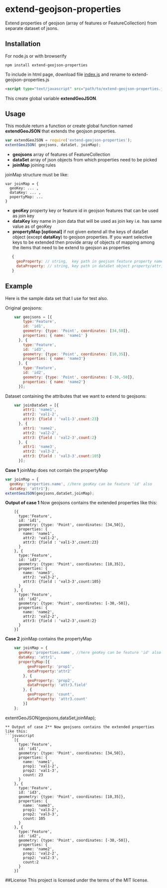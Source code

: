 # extend-geojson-properties
Extend properties of geojson (array of features or FeatureCollection) from separate dataset of jsons.

## Installation 
For node.js or with browserify
```
npm install extend-geojson-properties
```
To include in html page, download file [index.js](https://raw.githubusercontent.com/gagan-bansal/extend-geojson-properties/master/index.js) and rename to extend-geojson-properties.js
```html
<script type="text/javascript" src="path/to/extend-geojson-properties.js"></script>
```
This create global variable **extendGeoJSON**.

## Usage
This module return a function or create global function named **extendGeoJSON** that extends the geojson properties.

```javascript 
var extendGeoJSON = require('extend-geojson-properties');
extentGeoJSON( geojsons, dataSet, joinMap);
```
* **geojsons** array of features of FeatureCollection
* **dataSet** array of json objects from which properties need to be picked
* **joinMap** joining rules

joinMap structure must be like:
```
var joinMap = { 
  geoKey: ... , 
  dataKey: ... ,
  popertyMap: ...
}
```
* **geoKey** property key or feature id in geojson features that can be used as join key  
* **dataKey** key name in json data that will be used as join key i.e. has same value as of geoKey
* **propertyMap [optional]** if not given extend all the keys of dataSet object (except **dataKey**) to geojson properties. If you want selective keys to be extended then provide array of objects of mapping among the items that need to be extend to geojson as properties   
 ```javascript
    {
      geoProperty: // string,  key path in geojson feature property name 
      dataProperty: // string, key path in dataSet object property/attributes name 
    }
 ```

## Example
Here is the sample data set that I use for test also.

Original geojsons:

```javascript
    var geojsons = [{
        type:'Feature',
        id: 'id1',
        geometry: {type: 'Point', coordinates: [34,50]},
        properties: { name: 'name1' }
      }, {
        type:'Feature',
        id: 'id3',
        geometry: {type: 'Point', coordinates: [10,35]},
        properties: { name: 'name3'}
      }, {
        type:'Feature',
        id: 'id2',
        geometry: {type: 'Point', coordinates: [-30,-50]},
        properties: { name: 'name2'}
      }];
```
Dataset containing the attributes that we want to extend to geojsons:
```javascript
    var joinDataSet = [{
        attr1: 'name1',
        attr2: 'val1-2',
        attr3: {field : 'val1-3',count:23}
      }, {
        attr1: 'name2',
        attr2: 'val2-2',
        attr3: {field : 'val2-3',count:2}
      }, {
        attr1: 'name3',
        attr2: 'val3-2',
        attr3: {field : 'val3-3',count:105}
      }];
```
**Case 1** joinMap does not contain the propertyMap
```javascript
var joinMap = {
  geoKey:'properties.name', //here geoKey can be feature 'id' also 
  dataKey: 'attr1'};
extentGeoJSON(geojsons,dataSet,joinMap);
```
**Output of case 1** Now geojsons contains the extended properties like this:
```jsvascript 
    [{
      type:'Feature',
      id: 'id1',
      geometry: {type: 'Point', coordinates: [34,50]},
      properties: {
        name: 'name1',
        attr2: 'val1-2',
        attr3: {field : 'val1-3',count:23}
      }
    }, {
      type:'Feature',
      id: 'id3',
      geometry: {type: 'Point', coordinates: [10,35]},
      properties: {
        name: 'name3',
        attr2: 'val3-2',
        attr3: {field : 'val3-3',count:105}
      }
    }, {
      type:'Feature',
      id: 'id2',
      geometry: {type: 'Point', coordinates: [-30,-50]},
      properties: {
        name: 'name2',
        attr2: 'val2-2',
        attr3: {field : 'val2-3',count:2}
      }
    }]
```
**Case 2** joinMap contains the propertyMap
```javascript
    var joinMap = {
      geoKey:'properties.name', //here geoKey can be feature 'id' also 
      dataKey: 'attr1',
      propertyMap:[{
          geoProperty: 'prop1',
          dataProperty:'attr2'
        }, {
          geoProperty: 'prop2',
          dataProperty: 'attr3.field'
        }, {
          geoProperty: 'count',
          dataProperty: 'attr3.count'
        }]
    };
```
extentGeoJSON(geojsons,dataSet,joinMap);
```
** Output of case 2** Now geojsons contains the extended properties like this:
```jsvascript 
    [{
      type:'Feature',
      id: 'id1',
      geometry: {type: 'Point', coordinates: [34,50]},
      properties: {
        name: 'name1',
        prop1: 'val1-2',
        prop2: 'val1-3',
        count: 23
      }
    }, {
      type:'Feature',
      id: 'id3',
      geometry: {type: 'Point', coordinates: [10,35]},
      properties: {
        name: 'name3',
        prop1: 'val3-2',
        prop2: 'val3-3',
        count: 105
      }
    }, {
      type:'Feature',
      id: 'id2',
      geometry: {type: 'Point', coordinates: [-30,-50]},
      properties: {
        name: 'name2',
        prop1: 'val2-2',
        prop2: 'val2-3',
        count:2
      }
    }]
```

##License
This project is licensed under the terms of the MIT license.
